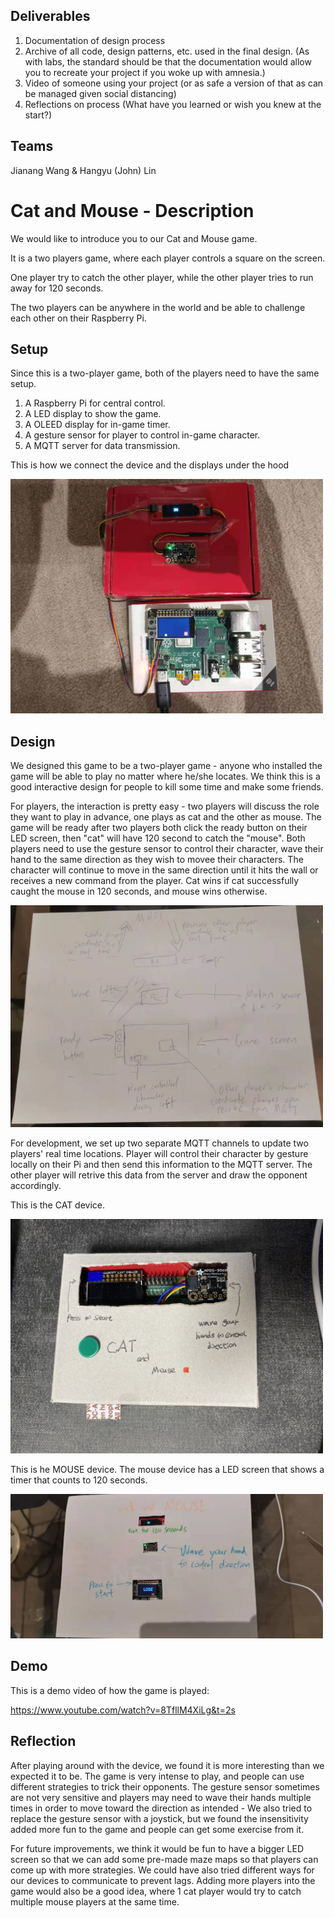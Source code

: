 ## Deliverables

1. Documentation of design process
2. Archive of all code, design patterns, etc. used in the final design. (As with labs, the standard should be that the documentation would allow you to recreate your project if you woke up with amnesia.)
3. Video of someone using your project (or as safe a version of that as can be managed given social distancing)
4. Reflections on process (What have you learned or wish you knew at the start?)

## Teams

Jianang Wang & Hangyu (John) Lin

# Cat and Mouse - Description

We would like to introduce you to our Cat and Mouse game.

It is a two players game, where each player controls a square on the screen.

One player try to catch the other player, while the other player tries to run away for 120 seconds.

The two players can be anywhere in the world and be able to challenge each other on their Raspberry Pi.


## Setup

Since this is a two-player game, both of the players need to have the same setup.
1. A Raspberry Pi for central control.
2. A LED display to show the game.
3. A OLEED display for in-game timer.
4. A gesture sensor for player to control in-game character.
5. A MQTT server for data transmission.

This is how we connect the device and the displays under the hood

<img src="mouse_raw.jpg" width="500px">

## Design

We designed this game to be a two-player game - anyone who installed the game will be able to play no matter where he/she locates. We think this is a good interactive design for people to kill some time and make some friends.

For players, the interaction is pretty easy - two players will discuss the role they want to play in advance, one plays as cat and the other as mouse. The game will be ready after two players both click the ready button on their LED screen, then "cat" will have 120 second to catch the "mouse". Both players need to use the gesture sensor to control their character, wave their hand to the same direction as they wish to movee their characters. The character will continue to move in the same direction until it hits the wall or receives a new command from the player. Cat wins if cat successfully caught the mouse in 120 seconds, and mouse wins otherwise.

<img src="design.jpg" width="500px">

For development, we set up two separate MQTT channels to update two players' real time locations. Player will control their character by gesture locally on their Pi and then send this information to the MQTT server. The other player will retrive this data from the server and draw the opponent accordingly.


This is the CAT device.

<img src="IMG_3559.jpg" width="500px">

This is he MOUSE device. The mouse device has a LED screen that shows a timer that counts to 120 seconds.

<img src="mouse_cover.jpg" width="500px">



## Demo

This is a demo video of how the game is played:

https://www.youtube.com/watch?v=8TfllM4XiLg&t=2s


## Reflection

After playing around with the device, we found it is more interesting than we expected it to be. The game is very intense to play, and people can use different strategies to trick their opponents. The gesture sensor sometimes are not very sensitive and players may need to wave their hands multiple times in order to move toward the direction as intended - We also tried to replace the gesture sensor with a joystick, but we found the insensitivity added more fun to the game and people can get some exercise from it.

For future improvements, we think it would be fun to have a bigger LED screen so that we can add some pre-made maze maps so that players can come up with more strategies. We could have also tried different ways for our devices to communicate to prevent lags. Adding more players into the game would also be a good idea, where 1 cat player would try to catch multiple mouse players at the same time.
